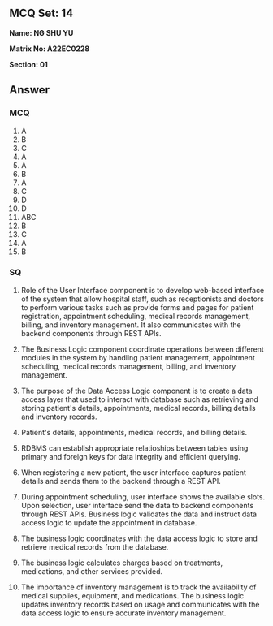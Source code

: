## MCQ Set: 14

**Name: NG SHU YU**

**Matrix No: A22EC0228**

**Section: 01**

## Answer
### MCQ
1. A
2. B
3. C
4. A
5. A
6. B
7. A
8. C
9. D
10. D
11. ABC
12. B
13. C
14. A
15. B

### SQ
1. Role of the User Interface component is to develop web-based interface of the system that allow hospital staff, such as receptionists and doctors to perform various tasks such as provide forms and pages for patient registration, appointment scheduling, medical records management, billing, and inventory management. It also communicates with the backend components through REST APIs. 

2. The Business Logic component coordinate operations between different modules in the system by handling patient management, appointment scheduling, medical records management, billing, and inventory management.

3. The purpose of the Data Access Logic component is to create a data access layer that used to interact with database such as retrieving and storing patient's details, appointments, medical records, billing details and inventory records.

4. Patient's details, appointments, medical records, and billing details.

5. RDBMS can establish appropriate relatioships between tables using primary and foreign keys for data integrity and efficient querying.

6. When registering a new patient, the user interface captures patient details and sends them to the backend through a REST API.

7. During appointment scheduling, user interface shows the available slots. Upon selection, user interface send the data to backend components through REST APIs. Business logic validates the data and instruct data access logic to update the appointment in database.

8. The business logic coordinates with the data access logic to store and retrieve medical records from the database.

9. The business logic calculates charges based on treatments, medications, and other services provided. 

10. The importance of inventory management is to track the availability of medical supplies, equipment, and medications. The business logic updates inventory records based on usage and communicates with the data access logic to ensure accurate inventory management.